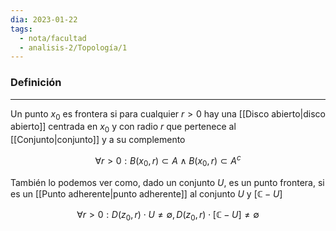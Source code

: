 ```yaml
---
dia: 2023-01-22
tags:
  - nota/facultad
  - analisis-2/Topología/1
---
```

### Definición
---
Un punto $x_0$ es frontera si para cualquier $r > 0$ hay una [[Disco abierto|disco abierto]] centrada en $x_0$ y con radio $r$ que pertenece al [[Conjunto|conjunto]] y a su complemento

$$ \forall r > 0 : B(x_0, r) \subset A \land B(x_0, r) \subset A^c $$

También lo podemos ver como, dado un conjunto $U$, es un punto frontera, si es un [[Punto adherente|punto adherente]] al conjunto $U$ y $[\mathbb{C} - U]$

$$\forall r>0:D(z_0,r) \cdot U \neq \emptyset, D(z_0,r) \cdot [\mathbb{C} - U] \neq \emptyset$$